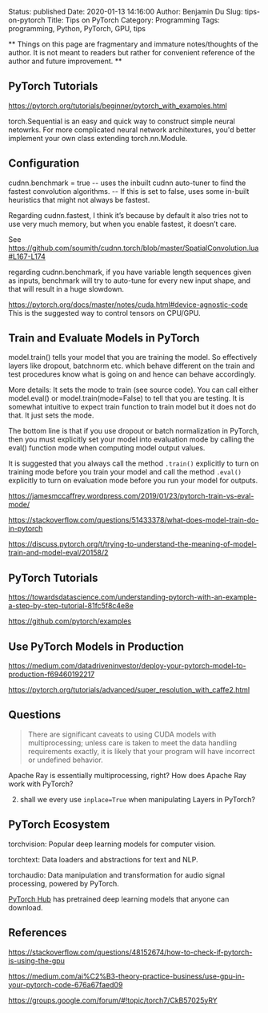 Status: published
Date: 2020-01-13 14:16:00
Author: Benjamin Du
Slug: tips-on-pytorch
Title: Tips on PyTorch
Category: Programming
Tags: programming, Python, PyTorch, GPU, tips

**
Things on this page are fragmentary and immature notes/thoughts of the author.
It is not meant to readers but rather for convenient reference of the author and future improvement.
**

## PyTorch Tutorials

https://pytorch.org/tutorials/beginner/pytorch_with_examples.html

torch.Sequential is an easy and quick way to construct simple neural netowrks.
For more complicated neural network architextures, 
you'd better implement your own class extending torch.nn.Module.

## Configuration

cudnn.benchmark = true -- uses the inbuilt cudnn auto-tuner to find the fastest convolution algorithms.
                       -- If this is set to false, uses some in-built heuristics that might not always be fastest.

Regarding cudnn.fastest, 
I think it’s because by default it also tries not to use very much memory, 
but when you enable fastest, 
it doesn’t care.

See https://github.com/soumith/cudnn.torch/blob/master/SpatialConvolution.lua#L167-L174

regarding cudnn.benchmark, 
if you have variable length sequences given as inputs, 
benchmark will try to auto-tune for every new input shape, 
and that will result in a huge slowdown.

https://pytorch.org/docs/master/notes/cuda.html#device-agnostic-code
This is the suggested way to control tensors on CPU/GPU. 

## Train and Evaluate Models in PyTorch

model.train() tells your model that you are training the model. 
So effectively layers like dropout, batchnorm etc. 
which behave different on the train and test procedures know what is going on and hence can behave accordingly.

More details: It sets the mode to train (see source code). 
You can call either model.eval() or model.train(mode=False) to tell that you are testing. 
It is somewhat intuitive to expect train function to train model but it does not do that. It just sets the mode.

The bottom line is that 
if you use dropout or batch normalization in PyTorch, 
then you must explicitly set your model into evaluation mode 
by calling the eval() function mode when computing model output values.

It is suggested that you always call the method `.train()` explicitly 
to turn on training mode before you train your model
and call the method `.eval()` explicitly 
to turn on evaluation mode before you run your model for outputs.


https://jamesmccaffrey.wordpress.com/2019/01/23/pytorch-train-vs-eval-mode/

https://stackoverflow.com/questions/51433378/what-does-model-train-do-in-pytorch

https://discuss.pytorch.org/t/trying-to-understand-the-meaning-of-model-train-and-model-eval/20158/2

## PyTorch Tutorials

https://towardsdatascience.com/understanding-pytorch-with-an-example-a-step-by-step-tutorial-81fc5f8c4e8e

https://github.com/pytorch/examples

## Use PyTorch Models in Production

https://medium.com/datadriveninvestor/deploy-your-pytorch-model-to-production-f69460192217

https://pytorch.org/tutorials/advanced/super_resolution_with_caffe2.html

## Questions

> There are significant caveats to using CUDA models with multiprocessing; 
> unless care is taken to meet the data handling requirements exactly, 
> it is likely that your program will have incorrect or undefined behavior.

Apache Ray is essentially multiprocessing, right? 
How does Apache Ray work with PyTorch?

2. shall we every use `inplace=True` when manipulating Layers in PyTorch?

## PyTorch Ecosystem

torchvision: Popular deep learning models for computer vision.

torchtext: Data loaders and abstractions for text and NLP.

torchaudio: Data manipulation and transformation for audio signal processing, powered by PyTorch.

[PyTorch Hub](https://pytorch.org/hub/) has pretrained deep learning models 
that anyone can download.


## References

https://stackoverflow.com/questions/48152674/how-to-check-if-pytorch-is-using-the-gpu

https://medium.com/ai%C2%B3-theory-practice-business/use-gpu-in-your-pytorch-code-676a67faed09

https://groups.google.com/forum/#!topic/torch7/CkB57025yRY

